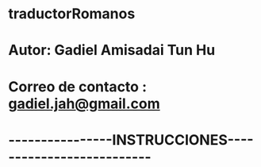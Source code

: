 # traductorRomanos
# Autor: Gadiel Amisadai Tun Hu
# Correo de contacto : gadiel.jah@gmail.com
# ----------------INSTRUCCIONES--------------------------

